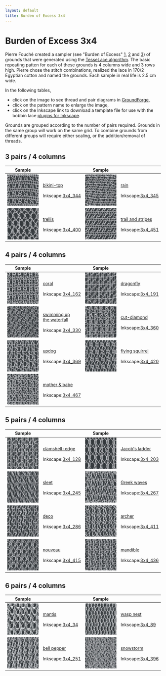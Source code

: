 ```yaml
---
layout: default
title: Burden of Excess 3x4
---
```


[GroundForge]: /GroundForge/stitches.html

Burden of Excess 3x4
====================

Pierre Fouch&#233; created a sampler (see "Burden of Excess" [1](http://www.pierrefouche.net/resources/burdenofexcess%20-%201.jpg), [2](http://www.pierrefouche.net/resources/burdenofexcess%20-%202.jpg) and [3](http://www.pierrefouche.net/resources/burdenofexcess%20-%203.jpg)) of grounds that were generated using the [TesseLace algorithm](https://tesselacedotcom.wordpress.com/research/bridges2012/). The basic repeating patten for each of these grounds is 4 columns wide and 3 rows high.  Pierre chose the stitch combinations, realized the lace in 170/2 Egyptian cotton and named the grounds.  Each sample in real life is 2.5 cm wide.  

In the following tables, 
* click on the image to see thread and pair diagrams in [GroundForge],
* click on the pattern name to enlarge the image,
* click on the Inkscape link to download a template file for use with the bobbin lace [plugins for Inkscape](https://d-bl.github.io/inkscape-bobbinlace/).

Grounds are grouped according to the number of pairs required.  Grounds in the same group will work on the same grid.  To combine grounds from different groups will require either scaling, or the addition/removal of threads.
 
3 pairs / 4 columns
-------------------

| Sample |  | Sample |  |
:---:|:---|:---:|:---|
[![](fouche_3x4/thumbnail/3x4_344_PFI-bikini-top.jpg)][3x4_344]  |  [bikini-top](fouche_3x4/large/3x4_344_PFI-bikini-top.jpg)<br><br>Inkscape:<a href="fouche_3x4/thumbnail/3x4_344.txt" download="3x4_344.txt">3x4_344</a> | [![](fouche_3x4/thumbnail/3x4_345_PFI-rain.jpg)][3x4_345]  |  [rain](fouche_3x4/large/3x4_345_PFI-rain.jpg)<br><br>Inkscape:<a href="fouche_3x4/thumbnail/3x4_345.txt" download="3x4_345.txt">3x4_345</a> 
[![](fouche_3x4/thumbnail/3x4_400_PFI-trellis.jpg)][3x4_400]  |  [trellis](fouche_3x4/large/3x4_400_PFI-trellis.jpg)<br><br>Inkscape:<a href="fouche_3x4/thumbnail/3x4_400.txt" download="3x4_400.txt">3x4_400</a> | [![](fouche_3x4/thumbnail/3x4_451_PFI-trail_and_stripes.jpg)][3x4_451]  |  [trail and stripes](fouche_3x4/large/3x4_451_PFI-trail_and_stripes.jpg)<br><br>Inkscape:<a href="fouche_3x4/thumbnail/3x4_451.txt" download="3x4_451.txt">3x4_451</a>

 4 pairs / 4 columns
-------------------

| Sample |  | Sample |  |
:---:|:---|:---:|:---|
[![](fouche_3x4/thumbnail/3x4_162_PFI-coral.jpg)][3x4_162]  |  [coral](fouche_3x4/large/3x4_162_PFI-coral.jpg)<br><br>Inkscape:<a href="fouche_3x4/thumbnail/3x4_162.txt" download="3x4_162.txt">3x4_162</a> | [![](fouche_3x4/thumbnail/3x4_191_PFI-dragonfly.jpg)][3x4_191]  |  [dragonfly](fouche_3x4/large/3x4_191_PFI-dragonfly.jpg)<br><br>Inkscape:<a href="fouche_3x4/thumbnail/3x4_191.txt" download="3x4_191.txt">3x4_191</a>
[![](fouche_3x4/thumbnail/3x4_330_PFI-swimming-up-the-waterfall.jpg)][3x4_330]  |  [swimming up<br>the waterfall](fouche_3x4/large/3x4_330_PFI-swimming-up-the-waterfall.jpg)<br><br>Inkscape:<a href="fouche_3x4/thumbnail/3x4_330.txt" download="3x4_330.txt">3x4_330</a> | [![](fouche_3x4/thumbnail/3x4_360_PFI-cut-diamond.jpg)][3x4_360]  |  [cut-diamond](fouche_3x4/large/3x4_360_PFI-cut-diamond.jpg)<br><br>Inkscape:<a href="fouche_3x4/thumbnail/3x4_360.txt" download="3x4_360.txt">3x4_360</a>
[![](fouche_3x4/thumbnail/3x4_369_PFI-updog.jpg)][3x4_369]  |  [updog](fouche_3x4/large/3x4_369_PFI-updog.jpg)<br><br>Inkscape:<a href="fouche_3x4/thumbnail/3x4_369.txt" download="3x4_369.txt">3x4_369</a> | [![](fouche_3x4/thumbnail/3x4_420_PFI-flying-squirrel.jpg)][3x4_420]  |  [flying squirrel](fouche_3x4/large/3x4_420_PFI-flying-squirrel.jpg)<br><br>Inkscape:<a href="fouche_3x4/thumbnail/3x4_420.txt" download="3x4_420.txt">3x4_420</a>
[![](fouche_3x4/thumbnail/3x4_467_PFI-mother_and_babe.jpg)][3x4_467]  |  [mother &#38; babe](fouche_3x4/large/3x4_467_PFI-mother_and_babe.jpg)<br><br>Inkscape:<a href="fouche_3x4/thumbnail/3x4_467.txt" download="3x4_467.txt">3x4_467</a>

 5 pairs / 4 columns
-------------------

| Sample |  | Sample |  |
:---:|:---|:---:|:---|
[![](fouche_3x4/thumbnail/3x4_128_PFI-clamshell-edge.jpg)][3x4_128]  |  [clamshell-edge](fouche_3x4/large/3x4_128_PFI-clamshell-edge.jpg)<br><br>Inkscape:<a href="fouche_3x4/thumbnail/3x4_128.txt" download="3x4_128.txt">3x4_128</a> | [![](fouche_3x4/thumbnail/3x4_203_PFI-Jacob_s-ladder.jpg)][3x4_203]  |  [Jacob's ladder](fouche_3x4/large/3x4_203_PFI-Jacob_s-ladder.jpg)<br><br>Inkscape:<a href="fouche_3x4/thumbnail/3x4_203.txt" download="3x4_203.txt">3x4_203</a>
[![](fouche_3x4/thumbnail/3x4_245_PFI-sleet.jpg)][3x4_245]  |  [sleet](fouche_3x4/large/3x4_245_PFI-sleet.jpg)<br><br>Inkscape:<a href="fouche_3x4/thumbnail/3x4_245.txt" download="3x4_245.txt">3x4_245</a> | [![](fouche_3x4/thumbnail/3x4_267_PFI-greek-waves.jpg)][3x4_267]  |  [Greek waves](fouche_3x4/large/3x4_267_PFI-greek-waves.jpg)<br><br>Inkscape:<a href="fouche_3x4/thumbnail/3x4_267.txt" download="3x4_267.txt">3x4_267</a>
[![](fouche_3x4/thumbnail/3x4_286_PFI-deco.jpg)][3x4_286]  |  [deco](fouche_3x4/large/3x4_286_PFI-deco.jpg)<br><br>Inkscape:<a href="fouche_3x4/thumbnail/3x4_286.txt" download="3x4_286.txt">3x4_286</a> | [![](fouche_3x4/thumbnail/3x4_411_PFI-archer.jpg)][3x4_411]  |  [archer](fouche_3x4/large/3x4_411_PFI-archer.jpg)<br><br>Inkscape:<a href="fouche_3x4/thumbnail/3x4_411.txt" download="3x4_411.txt">3x4_411</a>
[![](fouche_3x4/thumbnail/3x4_415_PFI-nouveau.jpg)][3x4_415]  |  [nouveau](fouche_3x4/large/3x4_415_PFI-nouveau.jpg)<br><br>Inkscape:<a href="fouche_3x4/thumbnail/3x4_415.txt" download="3x4_415.txt">3x4_415</a> | [![](fouche_3x4/thumbnail/3x4_436_PFI-mandible.jpg)][3x4_436]  |  [mandible](fouche_3x4/large/3x4_436_PFI-mandible.jpg)<br><br>Inkscape:<a href="fouche_3x4/thumbnail/3x4_436.txt" download="3x4_436.txt">3x4_436</a>

 6 pairs / 4 columns
-------------------

| Sample |  | Sample |  |
:---:|:---|:---:|:---|
[![](fouche_3x4/thumbnail/3x4_34_PFI-mantis.jpg)][3x4_34]  |  [mantis](fouche_3x4/large/3x4_34_PFI-mantis.jpg)<br><br>Inkscape:<a href="fouche_3x4/thumbnail/3x4_34.txt" download="3x4_34.txt">3x4_34</a>  | [![](fouche_3x4/thumbnail/3x4_89_PFI-wasp-nest.jpg)][3x4_89]  |  [wasp nest](fouche_3x4/large/3x4_89_PFI-wasp-nest.jpg)<br><br>Inkscape:<a href="fouche_3x4/thumbnail/3x4_89.txt" download="3x4_89.txt">3x4_89</a> 
[![](fouche_3x4/thumbnail/3x4_251_PFI-bell-pepper.jpg)][3x4_251]  |  [bell pepper](fouche_3x4/large/3x4_251_PFI-bell-pepper.jpg)<br><br>Inkscape:<a href="fouche_3x4/thumbnail/3x4_251.txt" download="3x4_251.txt">3x4_251</a> | [![](fouche_3x4/thumbnail/3x4_396_PFI-snowstorm.jpg)][3x4_396]  |  [snowstorm](fouche_3x4/large/3x4_396_PFI-snowstorm.jpg)<br><br>Inkscape:<a href="fouche_3x4/thumbnail/3x4_396.txt" download="3x4_396.txt">3x4_396</a>


[3x4_400]: /GroundForge/stitches.html?tesselace=3x4_400&patchWidth=15&patchHeight=15&c1=ctct&a1=ctct&d2=ctct&a2=ctct&d3=ctct&b3=ctct&tile=0z5-,8--5,v9-4&footsideStitch=ctctt&tileStitch=ctct&headsideStitch=ctctt&shiftColsSW=0&shiftRowsSW=3&shiftColsSE=4&shiftRowsSE=3

[3x4_467]: /GroundForge/stitches.html?tesselace=3x4_467&patchWidth=15&patchHeight=15&d1=ctct&c1=ctct&b1=ctct&a1=ctct&d2=ctct&c2=ctct&a2=ctct&d3=ctct&c3=ctct&b3=ctct&tile=6637,4v89,z501,&footsideStitch=ctctt&tileStitch=ctct&headsideStitch=ctctt&shiftColsSW=0&shiftRowsSW=3&shiftColsSE=4&shiftRowsSE=3

[3x4_451]: /GroundForge/stitches.html?tesselace=3x4_451&patchWidth=15&patchHeight=15&c1=ctct&b1=ctct&a1=ctct&d2=ctctctct&b2=ctctctct&d3=ctct&c3=ctct&a3=ctct&tile=866v,z4-0,0z01,,&footsideStitch=ctctt&tileStitch=ctct&headsideStitch=ctctt&shiftColsSW=0&shiftRowsSW=3&shiftColsSE=4&shiftRowsSE=3

[3x4_420]: /GroundForge/stitches.html?tesselace=3x4_420&patchWidth=15&patchHeight=15&c1=ctct&b1=ctct&a1=ctct&c2=ctct&b2=ctct&a2=ctct&d3=ctct&b3=ctct&tile=586-,468-,-4-5,&footsideStitch=ctctt&tileStitch=ctct&headsideStitch=ctctt&shiftColsSW=0&shiftRowsSW=3&shiftColsSE=4&shiftRowsSE=3

[3x4_162]: /GroundForge/stitches.html?tesselace=3x4_162&patchWidth=15&patchHeight=15&d1=ctct&c1=ctct&a1=ctct&c2=ctct&b2=ctct&a2=ctct&c3=ctctctct&b3=ctct&a3=ctctctct&tile=4v99,700z,437-&footsideStitch=ctctt&tileStitch=ctct&headsideStitch=ctctt&shiftColsSW=0&shiftRowsSW=3&shiftColsSE=4&shiftRowsSE=3

[3x4_369]: /GroundForge/stitches.html?tesselace=3x4_369&patchWidth=15&patchHeight=15&c1=ctct&a1=ctct&c2=ctct&b2=ctct&c3=ctct&b3=ctct&a3=ctctctct&tile=8x7v,x78-,401z&footsideStitch=ctctt&tileStitch=ctct&headsideStitch=ctctt&shiftColsSW=0&shiftRowsSW=3&shiftColsSE=4&shiftRowsSE=3

[3x4_344]: /GroundForge/stitches.html?tesselace=3x4_344&patchWidth=15&patchHeight=15&d1=ctctl&c1=ctctl&a1=ctctl&d2=cttctt&b2=cttctt&c3=ctct&b3=ctct&a3=ctct&tile=6v86,-5v8,210z&footsideStitch=ctctt&tileStitch=ctct&headsideStitch=ctctt&shiftColsSW=0&shiftRowsSW=3&shiftColsSE=4&shiftRowsSE=3

[3x4_345]: /GroundForge/stitches.html?tesselace=3x4_345&patchWidth=15&patchHeight=15&c1=rctc&b1=tctc&a1=llctc&c2=rrlctc&b2=rrlctc&a2=lctc&d3=rctc&b3=rctc&a3=rctc&tile=430z,688v,00z0&footsideStitch=ctctt&tileStitch=ctct&headsideStitch=ctctt&shiftColsSW=0&shiftRowsSW=3&shiftColsSE=4&shiftRowsSE=3

[3x4_360]: /GroundForge/stitches.html?tesselace=3x4_360&patchWidth=15&patchHeight=15&d1=ctct&b1=cttctt&a1=ctct&c2=tctct&b2=cttctt&a2=ctct&c3=ctct&b3=pctct&a3=ctct&tile=85v9,170z,148-&footsideStitch=ctctt&tileStitch=ctct&headsideStitch=ctctt&shiftColsSW=0&shiftRowsSW=3&shiftColsSE=4&shiftRowsSE=3

[3x4_191]: /GroundForge/stitches.html?tesselace=3x4_191&patchWidth=15&patchHeight=15&d1=ctcr&c1=ctc&b1=ctct&a1=ctctl&c2=ctctr&b2=ctctr&d3=ctc&a3=ctct&tile=8868,x14-,4x-2&footsideStitch=ctctt&tileStitch=ctct&headsideStitch=ctctt&shiftColsSW=0&shiftRowsSW=3&shiftColsSE=4&shiftRowsSE=3

[3x4_128]: /GroundForge/stitches.html?tesselace=3x4_128&patchWidth=15&patchHeight=16&d1=ct&c1=ctct&b1=ctctctct&a1=ctct&d2=ct&c2=ctct&b2=ct&a2=ctctl&d3=ct&b3=ct&tile=1158,8864,x4-7&footsideStitch=ctctt&tileStitch=ctct&headsideStitch=ctctt&shiftColsSW=0&shiftRowsSW=3&shiftColsSE=4&shiftRowsSE=3

[3x4_411]: /GroundForge/stitches.html?tesselace=3x4_411&patchWidth=15&patchHeight=16&d1=ctctctctr&c1=ctctl&b1=ctctctctl&d2=cttctt&b2=ct&a2=ct&d3=ctctctct&c3=ctct&b3=ct&a3=ct&tile=-464,56-7,4868&footsideStitch=ctctt&tileStitch=ctct&headsideStitch=ctctt&shiftColsSW=0&shiftRowsSW=3&shiftColsSE=4&shiftRowsSE=3

[3x4_330]: /GroundForge/stitches.html?tesselace=3x4_330&patchWidth=20&patchHeight=21&d1=ct&b1=ct&a1=ct&d2=ct&c2=ct&b2=ct&a2=ct&d3=ct&c3=ct&b3=ct&a3=ct&tile=46v6,2731,3217&footsideStitch=ctctt&tileStitch=ctct&headsideStitch=ctctt&shiftColsSW=0&shiftRowsSW=3&shiftColsSE=4&shiftRowsSE=3

[3x4_286]: /GroundForge/stitches.html?tesselace=2x4_91&patchWidth=16&patchHeight=21&d1=ctct&c1=ctct&b1=ctct&a1=ctct&d2=ctct&c2=ctct&b2=ctct&a2=ctct&d3=ctct&b3=ctct&tile=4868,8468,x4-4&footsideStitch=ctctt&tileStitch=ctct&headsideStitch=ctctt&shiftColsSW=0&shiftRowsSW=3&shiftColsSE=4&shiftRowsSE=3

[3x4_436]: /GroundForge/stitches.html?tesselace=3x4_436&patchWidth=16&patchHeight=21&d1=ctct&c1=ct&b1=ct&a1=ctctctct&d2=ctct&c2=ct&b2=ct&a2=ctct&d3=ctctctct&c3=ct&b3=ct&a3=ctct&tile=7999,4668,0004&footsideStitch=ctctt&tileStitch=ct&headsideStitch=ctctt&shiftColsSW=0&shiftRowsSW=3&shiftColsSE=4&shiftRowsSE=3

[3x4_415]: /GroundForge/stitches.html?tesselace=3x4_415&patchWidth=16&patchHeight=21&d1=cttctt&c1=ct&b1=ct&a1=cttctt&d2=cttctt&c2=ct&b2=cttctt&c3=ct&b3=ct&a3=ct&tile=1279,v954,044-&footsideStitch=ctctt&tileStitch=ct&headsideStitch=ctctt&shiftColsSW=0&shiftRowsSW=3&shiftColsSE=4&shiftRowsSE=3

[3x4_245]: /GroundForge/stitches.html?tesselace=3x4_245&patchWidth=16&patchHeight=21&d1=ct&b1=ct&a1=ctct&c2=ct&b2=ct&a2=ct&d3=ct&c3=ctct&b3=ct&a3=ct&tile=46-4,486x,8488&footsideStitch=ctctt&tileStitch=ct&headsideStitch=ctctt&shiftColsSW=0&shiftRowsSW=3&shiftColsSE=4&shiftRowsSE=3

[3x4_203]: /GroundForge/stitches.html?tesselace=3x4_203&patchWidth=16&patchHeight=21&d1=ct&c1=cttctt&b1=ct&a1=ctct&d2=ct&c2=cttctt&b2=ct&a2=ctct&d3=ct&c3=cttctt&b3=ct&a3=ctct&tile=4637,4637,7432&footsideStitch=ctctt&tileStitch=ct&headsideStitch=ctctt&shiftColsSW=0&shiftRowsSW=3&shiftColsSE=4&shiftRowsSE=3

[3x4_396]: /GroundForge/stitches.html?tesselace=3x4_396&patchWidth=16&patchHeight=21&d1=ctct&c1=ctct&b1=ctct&a1=ctct&d2=ctct&c2=ctct&b2=ctct&a2=ctct&d3=ctct&c3=ctct&b3=ctct&a3=ctct&tile=4648,0144,7997&footsideStitch=ctctt&tileStitch=ctct&headsideStitch=ctctt&shiftColsSW=0&shiftRowsSW=3&shiftColsSE=4&shiftRowsSE=3

[3x4_267]: /GroundForge/stitches.html?tesselace=3x4_267&patchWidth=16&patchHeight=21&d1=ctctctcr&c1=ctc&b1=ctc&a1=ctc&d2=ctc&c2=ctc&b2=ctctctc&a2=ctctctct&d3=ct&c3=ct&b3=ct&tile=0117,8466,v974&footsideStitch=ctctt&tileStitch=ctct&headsideStitch=ctctt&shiftColsSW=0&shiftRowsSW=3&shiftColsSE=4&shiftRowsSE=3

[3x4_251]: /GroundForge/stitches.html?tesselace=3x4_251&patchWidth=20&patchHeight=20&d1=ctcrctc&c1=ctclctc&b1=ctcrctc&a1=ctc&d2=ctt&c2=ctcrctc&b2=ctc&a2=ctclctcll&d3=ctc&c3=ctc&b3=ctclctc&a3=ctt&tile=4604,4887,7488&footsideStitch=ctctt&tileStitch=ctct&headsideStitch=ctctt&shiftColsSW=0&shiftRowsSW=3&shiftColsSE=4&shiftRowsSE=3

[3x4_89]: /GroundForge/stitches.html?tesselace=3x4_89&patchWidth=16&patchHeight=17&d1=ctc&c1=ctc&b1=ct&a1=ctcrctcr&d2=ctc&c2=ctcrctcl&b2=ct&a2=ct&d3=ctc&c3=ctc&b3=ctctct&a3=ct&tile=8748,1174,1748&footsideStitch=ctctt&tileStitch=ct&headsideStitch=ctctt&shiftColsSW=0&shiftRowsSW=3&shiftColsSE=4&shiftRowsSE=3

[3x4_34]: /GroundForge/stitches.html?tesselace=3x4_34&patchWidth=20&patchHeight=20&d1=ctc&c1=ctc&b1=ctc&a1=ctc&d2=ctcll&c2=ctcrr&b2=ctctt&a2=ctctt&d3=ctc&c3=ctc&b3=ctc&a3=crrcllcrrcllcrrcllctt&tile=4664,9277,4466&footsideStitch=ctctt&tileStitch=ctct&headsideStitch=ctctt&shiftColsSW=0&shiftRowsSW=3&shiftColsSE=4&shiftRowsSE=3
